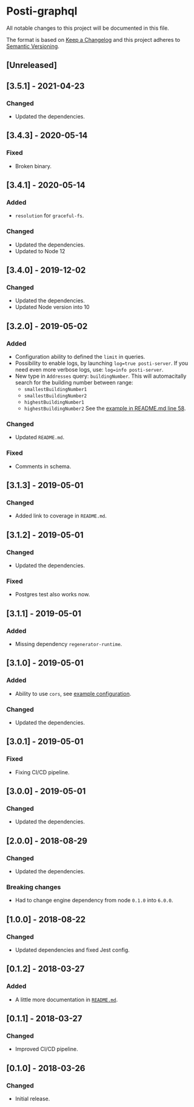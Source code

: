 # Posti-graphql
All notable changes to this project will be documented in this file.

The format is based on [Keep a Changelog](http://keepachangelog.com/en/1.0.0/)
and this project adheres to [Semantic Versioning](http://semver.org/spec/v2.0.0.html).

## [Unreleased]


## [3.5.1] - 2021-04-23

### Changed
- Updated the dependencies.


## [3.4.3] - 2020-05-14

### Fixed
- Broken binary.


## [3.4.1] - 2020-05-14

### Added
- `resolution` for `graceful-fs`.

### Changed
- Updated the dependencies.
- Updated to Node 12


## [3.4.0] - 2019-12-02

### Changed
- Updated the dependencies.
- Updated Node version into 10


## [3.2.0] - 2019-05-02

### Added
- Configuration ability to defined the `limit` in queries.
- Possibility to enable logs, by launching `log=true posti-server`.
  If you need even more verbose logs, use: `log=info posti-server`.
- New type in `Addresses` query: `buildingNumber`. This will automacitally search for the building number between range:
  - `smallestBuildingNumber1`
  - `smallestBuildingNumber2`
  - `highestBuildingNumber1`
  - `highestBuildingNumber2`
  See the [example in README.md line 58](./README.md).

### Changed
- Updated `README.md`.

### Fixed
- Comments in schema.


## [3.1.3] - 2019-05-01

### Changed
- Added link to coverage in `README.md`.


## [3.1.2] - 2019-05-01

### Changed
- Updated the dependencies.

### Fixed
- Postgres test also works now.


## [3.1.1] - 2019-05-01

### Added
- Missing dependency `regenerator-runtime`.


## [3.1.0] - 2019-05-01

### Added
- Ability to use `cors`, see [example configuration](https://github.com/kirbo/posti/blob/master/posti.config.example.js#L47).

### Changed
- Updated the dependencies.


## [3.0.1] - 2019-05-01

### Fixed
- Fixing CI/CD pipeline.


## [3.0.0] - 2019-05-01

### Changed
- Updated the dependencies.


## [2.0.0] - 2018-08-29

### Changed
- Updated the dependencies.

### Breaking changes
- Had to change engine dependency from node `0.1.0` into `6.0.0`.


## [1.0.0] - 2018-08-22

### Changed
- Updated dependencies and fixed Jest config.


## [0.1.2] - 2018-03-27

### Added
- A little more documentation in [`README.md`](./README.md).


## [0.1.1] - 2018-03-27

### Changed
- Improved CI/CD pipeline.


## [0.1.0] - 2018-03-26

### Changed
- Initial release.
